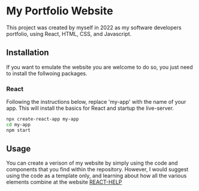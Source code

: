 # My Portfolio Website 

This project was created by myself in 2022 as my software developers portfolio, using React, HTML, CSS, and Javascript. 

## Installation

If you want to emulate the website you are welcome to do so, you just need to install the follwoing packages.

### React

Following the instructions below, replace 'my-app' with the name of your app. This will install the basics for React and startup the live-server.  

```bash
npx create-react-app my-app
cd my-app
npm start
```

## Usage

You can create a verison of my website by simply using the code and components that you find within the repository. However, I would suggest using the code as a template only, and learning about how all the various elements combine at the website [REACT-HELP](https://reactjs.org/docs/create-a-new-react-app.html)